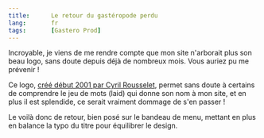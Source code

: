 ```yaml
---
title:      Le retour du gastéropode perdu
lang:       fr
tags:       [Gastero Prod]
---
```


Incroyable, je viens de me rendre compte que mon site n'arborait plus son beau logo, sans doute depuis déjà de nombreux mois. Vous auriez pu me prévenir !

Ce logo, [créé début 2001 par Cyril Rousselet](/2001/03/tiens-un-gasteropode.html), permet sans doute à certains de comprendre le jeu de mots (laid) qui donne son nom à mon site, et en plus il est splendide, ce serait vraiment dommage de s'en passer !

Le voilà donc de retour, bien posé sur le bandeau de menu, mettant en plus en balance la typo du titre pour équilibrer le design.
